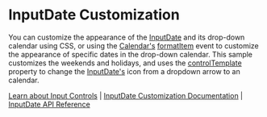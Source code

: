 InputDate Customization
=======================

You can customize the appearance of the [InputDate](https://www.grapecity.com/wijmo/api/classes/wijmo_input.inputdate.html) and its drop-down calendar using CSS, or using the [Calendar's](https://www.grapecity.com/wijmo/api/classes/wijmo_input.calendar.html) [formatItem](https://www.grapecity.com/wijmo/api/classes/wijmo_input.calendar.html#formatitem) event to customize the appearance of specific dates in the drop-down calendar. This sample customizes the weekends and holidays, and uses the [controlTemplate](https://www.grapecity.com/wijmo/api/classes/wijmo_input.calendar.html#controltemplate) property to change the [InputDate's](https://www.grapecity.com/wijmo/api/classes/wijmo_input.inputdate.html) icon from a dropdown arrow to an calendar.

[Learn about Input Controls](https://www.grapecity.com/wijmo/input-controls-javascript) | [InputDate Customization Documentation](https://www.grapecity.com/wijmo/docs/Topics/Input/InputDate/InputDate-Customization) | [InputDate API Reference](https://www.grapecity.com/wijmo/api/classes/wijmo_input.inputdate.html)